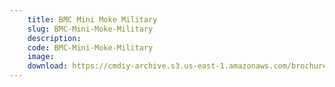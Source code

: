 ```yaml
---
    title: BMC Mini Moke Military
    slug: BMC-Mini-Moke-Military
    description:
    code: BMC-Mini-Moke-Military
    image:
    download: https://cmdiy-archive.s3.us-east-1.amazonaws.com/brochures/documents/BMC+Mini+Moke+Military.pdf
---
```

<!-- Content of the page -->

##
        